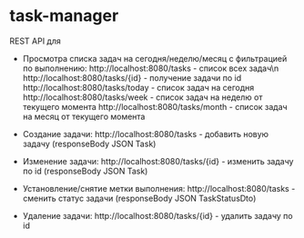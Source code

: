 # task-manager

REST API для
- Просмотра списка задач на сегодня/неделю/месяц с фильтрацией по выполнению:
 http://localhost:8080/tasks - список всех задач\n
 http://localhost:8080/tasks/{id} - получение задачи по id
 http://localhost:8080/tasks/today - список задач на сегодня
 http://localhost:8080/tasks/week - список задач на неделю от текущего момента
 http://localhost:8080/tasks/month - список задач на месяц от текущего момента

- Создание задачи:
 http://localhost:8080/tasks - добавить новую задачу (responseBody JSON Task)

- Изменение задачи:
 http://localhost:8080/tasks/{id} - изменить задачу по id (responseBody JSON Task)

- Установление/снятие метки выполнения:
 http://localhost:8080/tasks - сменить статус задачи (responseBody JSON TaskStatusDto)

- Удаление задачи:
 http://localhost:8080/tasks/{id} - удалить задачу по id

